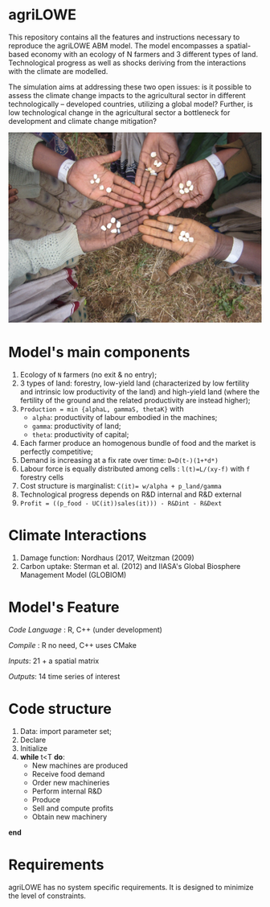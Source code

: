 # agriLOWE
This repository contains all the features and instructions necessary to reproduce the agriLOWE ABM model. The model encompasses a spatial-based economy with an ecology of N farmers and 3 different types of land. Technological progress as well as shocks deriving from the interactions with the climate are modelled. 

The simulation aims at addressing these two open issues: is it possible to assess the climate change impacts to the agricultural sector in different technologically – developed countries, utilizing a global model? Further, is low technological change in the agricultural sector a bottleneck for development and climate change mitigation?

![Image AgriLOWE](AgriLOWE.jpeg)

# Model's main components
1. Ecology of `N` farmers (no exit & no entry); 
2. 3 types of land: forestry, low-yield land (characterized by low fertility and intrinsic low productivity of the land) and high-yield land (where the fertility of the ground and the related productivity are instead higher);
3. `Production = min {alphaL, gammaS, thetaK}` with
    * `alpha`: productivity of labour embodied in the machines;
    * `gamma`: productivity of land;
    * `theta`: productivity of capital; 
4. Each farmer produce an homogenous bundle of food and the market is perfectly competitive;
5. Demand is increasing at a fix rate over time: `D=D(t-)(1+*d*)`
6. Labour force is equally distributed among cells : `l(t)=L/(xy-f)` with `f` forestry cells 
7. Cost structure is marginalist: `C(it)= w/alpha + p_land/gamma`
8. Technological progress depends on R&D internal and R&D external
9. `Profit = ((p_food - UC(it))sales(it))) - R&Dint - R&Dext`

# Climate Interactions

1. Damage function: Nordhaus (2017, Weitzman (2009)
2. Carbon uptake: Sterman et al. (2012) and IIASA's Global Biosphere Management Model (GLOBIOM)

# Model's Feature
*Code Language* : R, C++ (under development)

*Compile* : R no need, C++ uses CMake

*Inputs*: 21 + a spatial matrix

*Outputs*: 14 time series of interest

# Code structure

1. Data: import parameter set; 
2. Declare
3. Initialize
4. **while** t<T **do**:
    * New machines are produced
    * Receive food demand
    * Order new machineries
    * Perform internal R&D
    * Produce
    * Sell and compute profits
    * Obtain new machinery

**end**

# Requirements

agriLOWE has no system specific requirements. It is designed to minimize the level of constraints.
